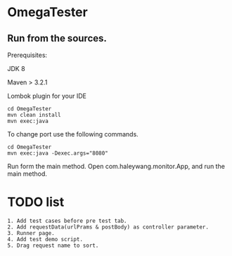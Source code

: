 # OmegaTester

## Run from the sources.
Prerequisites:

JDK 8

Maven > 3.2.1

Lombok plugin for your IDE

```
cd OmegaTester
mvn clean install
mvn exec:java
```

To change port use the following commands.

```
cd OmegaTester
mvn exec:java -Dexec.args="8080"

```

Run form the main method.
Open com.haleywang.monitor.App, and run the main method.

# TODO list
```
1. Add test cases before pre test tab.
2. Add requestData(urlPrams & postBody) as controller parameter.
3. Runner page.
4. Add test demo script.
5. Drag request name to sort.

```



